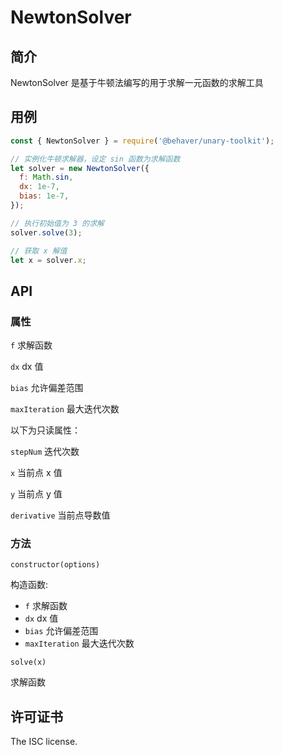 # NewtonSolver

## 简介

NewtonSolver 是基于牛顿法编写的用于求解一元函数的求解工具

## 用例

```js
const { NewtonSolver } = require('@behaver/unary-toolkit');

// 实例化牛顿求解器，设定 sin 函数为求解函数
let solver = new NewtonSolver({
  f: Math.sin,
  dx: 1e-7,
  bias: 1e-7,
});

// 执行初始值为 3 的求解
solver.solve(3);

// 获取 x 解值
let x = solver.x;
```

## API

### 属性

`f` 求解函数

`dx` dx 值

`bias` 允许偏差范围

`maxIteration` 最大迭代次数

以下为只读属性：

`stepNum` 迭代次数

`x` 当前点 x 值

`y` 当前点 y 值

`derivative` 当前点导数值

### 方法

`constructor(options)`

构造函数:

* `f` 求解函数
* `dx` dx 值
* `bias` 允许偏差范围
* `maxIteration` 最大迭代次数

`solve(x)`

求解函数

## 许可证书

The ISC license.
